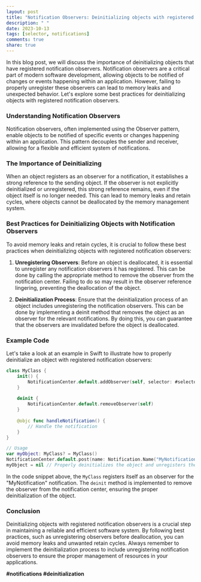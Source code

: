 ```yaml
---
layout: post
title: "Notification Observers: Deinitializing objects with registered notification observers"
description: " "
date: 2023-10-13
tags: [selector, notifications]
comments: true
share: true
---
```


In this blog post, we will discuss the importance of deinitializing objects that have registered notification observers. Notification observers are a critical part of modern software development, allowing objects to be notified of changes or events happening within an application. However, failing to properly unregister these observers can lead to memory leaks and unexpected behavior. Let's explore some best practices for deinitializing objects with registered notification observers.

### Understanding Notification Observers

Notification observers, often implemented using the Observer pattern, enable objects to be notified of specific events or changes happening within an application. This pattern decouples the sender and receiver, allowing for a flexible and efficient system of notifications.

### The Importance of Deinitializing

When an object registers as an observer for a notification, it establishes a strong reference to the sending object. If the observer is not explicitly deinitialized or unregistered, this strong reference remains, even if the object itself is no longer needed. This can lead to memory leaks and retain cycles, where objects cannot be deallocated by the memory management system.

### Best Practices for Deinitializing Objects with Notification Observers

To avoid memory leaks and retain cycles, it is crucial to follow these best practices when deinitializing objects with registered notification observers:

1. **Unregistering Observers**: Before an object is deallocated, it is essential to unregister any notification observers it has registered. This can be done by calling the appropriate method to remove the observer from the notification center. Failing to do so may result in the observer reference lingering, preventing the deallocation of the object.

2. **Deinitialization Process**: Ensure that the deinitialization process of an object includes unregistering the notification observers. This can be done by implementing a deinit method that removes the object as an observer for the relevant notifications. By doing this, you can guarantee that the observers are invalidated before the object is deallocated.

### Example Code

Let's take a look at an example in Swift to illustrate how to properly deinitialize an object with registered notification observers:

```swift
class MyClass {
    init() {
        NotificationCenter.default.addObserver(self, selector: #selector(handleNotification), name: Notification.Name("MyNotification"), object: nil)
    }
    
    deinit {
        NotificationCenter.default.removeObserver(self)
    }
    
    @objc func handleNotification() {
        // Handle the notification
    }
}

// Usage
var myObject: MyClass? = MyClass()
NotificationCenter.default.post(name: Notification.Name("MyNotification"), object: nil)
myObject = nil // Properly deinitializes the object and unregisters the observer
```

In the code snippet above, the `MyClass` registers itself as an observer for the "MyNotification" notification. The `deinit` method is implemented to remove the observer from the notification center, ensuring the proper deinitialization of the object.

### Conclusion

Deinitializing objects with registered notification observers is a crucial step in maintaining a reliable and efficient software system. By following best practices, such as unregistering observers before deallocation, you can avoid memory leaks and unwanted retain cycles. Always remember to implement the deinitialization process to include unregistering notification observers to ensure the proper management of resources in your applications.

**#notifications #deinitialization**